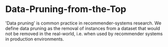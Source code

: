# Data-Pruning-from-the-Top
'Data pruning' is common practice in recommender-systems research. We define data pruning as the removal of instances from a dataset that would not be removed in the real-world, i.e. when used by recommender systems in production environments.
